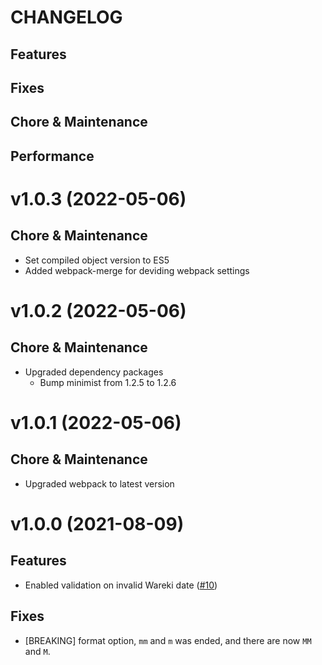# CHANGELOG

## Features
## Fixes
## Chore & Maintenance
## Performance

# v1.0.3 (2022-05-06)

## Chore & Maintenance

- Set compiled object version to ES5
- Added webpack-merge for deviding webpack settings

# v1.0.2 (2022-05-06)

## Chore & Maintenance

- Upgraded dependency packages
  - Bump minimist from 1.2.5 to 1.2.6

# v1.0.1 (2022-05-06)

## Chore & Maintenance

- Upgraded webpack to latest version

# v1.0.0 (2021-08-09)

## Features

- Enabled validation on invalid Wareki date ([#10](https://github.com/shoutatani/japanese-date-converter/issues/10))

## Fixes

- [BREAKING] format option, `mm` and `m` was ended, and there are now `MM` and `M`.
